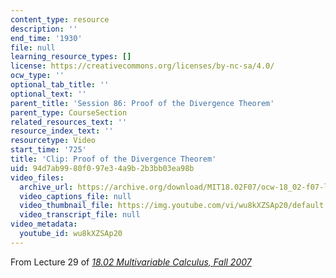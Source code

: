 ```yaml
---
content_type: resource
description: ''
end_time: '1930'
file: null
learning_resource_types: []
license: https://creativecommons.org/licenses/by-nc-sa/4.0/
ocw_type: ''
optional_tab_title: ''
optional_text: ''
parent_title: 'Session 86: Proof of the Divergence Theorem'
parent_type: CourseSection
related_resources_text: ''
resource_index_text: ''
resourcetype: Video
start_time: '725'
title: 'Clip: Proof of the Divergence Theorem'
uid: 94d7ab99-80f0-97e3-4a9b-2b3bb03ea98b
video_files:
  archive_url: https://archive.org/download/MIT18.02F07/ocw-18_02-f07-lec29_300k.mp4
  video_captions_file: null
  video_thumbnail_file: https://img.youtube.com/vi/wu8kXZSAp20/default.jpg
  video_transcript_file: null
video_metadata:
  youtube_id: wu8kXZSAp20
---
```


From Lecture 29 of [_18.02 Multivariable Calculus, Fall 2007_](/courses/18-02-multivariable-calculus-fall-2007/video_galleries/video-lectures)

